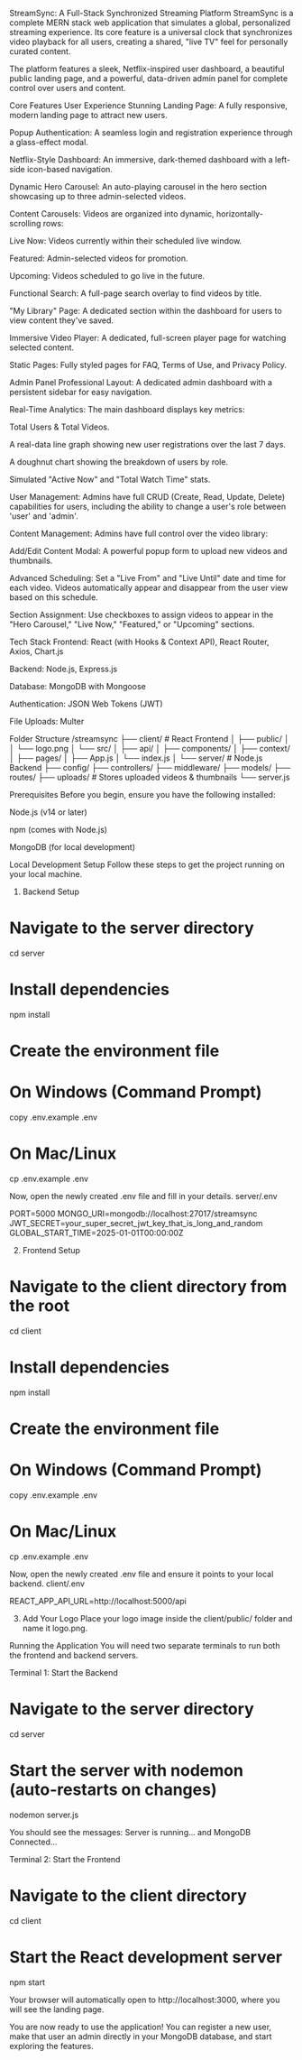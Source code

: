 StreamSync: A Full-Stack Synchronized Streaming Platform
StreamSync is a complete MERN stack web application that simulates a global, personalized streaming experience. Its core feature is a universal clock that synchronizes video playback for all users, creating a shared, "live TV" feel for personally curated content.

The platform features a sleek, Netflix-inspired user dashboard, a beautiful public landing page, and a powerful, data-driven admin panel for complete control over users and content.

Core Features
User Experience
Stunning Landing Page: A fully responsive, modern landing page to attract new users.

Popup Authentication: A seamless login and registration experience through a glass-effect modal.

Netflix-Style Dashboard: An immersive, dark-themed dashboard with a left-side icon-based navigation.

Dynamic Hero Carousel: An auto-playing carousel in the hero section showcasing up to three admin-selected videos.

Content Carousels: Videos are organized into dynamic, horizontally-scrolling rows:

Live Now: Videos currently within their scheduled live window.

Featured: Admin-selected videos for promotion.

Upcoming: Videos scheduled to go live in the future.

Functional Search: A full-page search overlay to find videos by title.

"My Library" Page: A dedicated section within the dashboard for users to view content they've saved.

Immersive Video Player: A dedicated, full-screen player page for watching selected content.

Static Pages: Fully styled pages for FAQ, Terms of Use, and Privacy Policy.

Admin Panel
Professional Layout: A dedicated admin dashboard with a persistent sidebar for easy navigation.

Real-Time Analytics: The main dashboard displays key metrics:

Total Users & Total Videos.

A real-data line graph showing new user registrations over the last 7 days.

A doughnut chart showing the breakdown of users by role.

Simulated "Active Now" and "Total Watch Time" stats.

User Management: Admins have full CRUD (Create, Read, Update, Delete) capabilities for users, including the ability to change a user's role between 'user' and 'admin'.

Content Management: Admins have full control over the video library:

Add/Edit Content Modal: A powerful popup form to upload new videos and thumbnails.

Advanced Scheduling: Set a "Live From" and "Live Until" date and time for each video. Videos automatically appear and disappear from the user view based on this schedule.

Section Assignment: Use checkboxes to assign videos to appear in the "Hero Carousel," "Live Now," "Featured," or "Upcoming" sections.

Tech Stack
Frontend: React (with Hooks & Context API), React Router, Axios, Chart.js

Backend: Node.js, Express.js

Database: MongoDB with Mongoose

Authentication: JSON Web Tokens (JWT)

File Uploads: Multer

Folder Structure
/streamsync
├── client/         # React Frontend
│   ├── public/
│   │   └── logo.png
│   └── src/
│       ├── api/
│       ├── components/
│       ├── context/
│       ├── pages/
│       ├── App.js
│       └── index.js
│
└── server/         # Node.js Backend
    ├── config/
    ├── controllers/
    ├── middleware/
    ├── models/
    ├── routes/
    ├── uploads/      # Stores uploaded videos & thumbnails
    └── server.js

Prerequisites
Before you begin, ensure you have the following installed:

Node.js (v14 or later)

npm (comes with Node.js)

MongoDB (for local development)

Local Development Setup
Follow these steps to get the project running on your local machine.

1. Backend Setup
# Navigate to the server directory
cd server

# Install dependencies
npm install

# Create the environment file
# On Windows (Command Prompt)
copy .env.example .env
# On Mac/Linux
cp .env.example .env

Now, open the newly created .env file and fill in your details.
server/.env

PORT=5000
MONGO_URI=mongodb://localhost:27017/streamsync
JWT_SECRET=your_super_secret_jwt_key_that_is_long_and_random
GLOBAL_START_TIME=2025-01-01T00:00:00Z

2. Frontend Setup
# Navigate to the client directory from the root
cd client

# Install dependencies
npm install

# Create the environment file
# On Windows (Command Prompt)
copy .env.example .env
# On Mac/Linux
cp .env.example .env

Now, open the newly created .env file and ensure it points to your local backend.
client/.env

REACT_APP_API_URL=http://localhost:5000/api

3. Add Your Logo
Place your logo image inside the client/public/ folder and name it logo.png.

Running the Application
You will need two separate terminals to run both the frontend and backend servers.

Terminal 1: Start the Backend

# Navigate to the server directory
cd server

# Start the server with nodemon (auto-restarts on changes)
nodemon server.js

You should see the messages: Server is running... and MongoDB Connected...

Terminal 2: Start the Frontend

# Navigate to the client directory
cd client

# Start the React development server
npm start

Your browser will automatically open to http://localhost:3000, where you will see the landing page.

You are now ready to use the application! You can register a new user, make that user an admin directly in your MongoDB database, and start exploring the features.